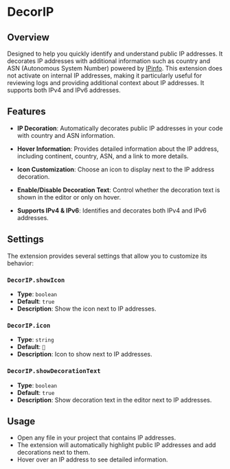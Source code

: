 # DecorIP

## Overview

Designed to help you quickly identify and understand public IP addresses. It decorates IP addresses with additional information such as country and ASN (Autonomous System Number) powered by [IPinfo](https://ipinfo.io).
This extension does not activate on internal IP addresses, making it particularly useful for reviewing logs and providing additional context about IP addresses. It supports both IPv4 and IPv6 addresses.

## Features

- **IP Decoration**: Automatically decorates public IP addresses in your code with country and ASN information.

- **Hover Information**: Provides detailed information about the IP address, including continent, country, ASN, and a link to more details.

- **Icon Customization**: Choose an icon to display next to the IP address decoration.

- **Enable/Disable Decoration Text**: Control whether the decoration text is shown in the editor or only on hover.

- **Supports IPv4 & IPv6**: Identifies and decorates both IPv4 and IPv6 addresses.

## Settings

The extension provides several settings that allow you to customize its behavior:

### `DecorIP.showIcon`

- **Type**: `boolean`
- **Default**: `true`
- **Description**: Show the icon next to IP addresses.

### `DecorIP.icon`

- **Type**: `string`
- **Default**: `📍`
- **Description**: Icon to show next to IP addresses.

### `DecorIP.showDecorationText`

- **Type**: `boolean`
- **Default**: `true`
- **Description**: Show decoration text in the editor next to IP addresses.

## Usage

- Open any file in your project that contains IP addresses.
- The extension will automatically highlight public IP addresses and add decorations next to them.
- Hover over an IP address to see detailed information.
